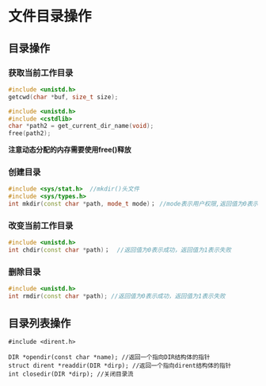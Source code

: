 # 文件目录操作

## 目录操作

### 获取当前工作目录

```c++
#include <unistd.h>
getcwd(char *buf, size_t size);
```

```c++
#include <unistd.h>
#include <cstdlib>
char *path2 = get_current_dir_name(void);
free(path2);
```
**注意动态分配的内存需要使用free()释放**

### 创建目录

```c++
#include <sys/stat.h>  //mkdir()头文件
#include <sys/types.h>
int mkdir(const char *path, mode_t mode)； //mode表示用户权限,返回值为0表示成功，其他表示失败
```

### 改变当前工作目录
```c++
#include <unistd.h>
int chdir(const char *path)；  //返回值为0表示成功，返回值为1表示失败
```

### 删除目录
```c++
#include <unistd.h>
int rmdir(const char *path); //返回值为0表示成功，返回值为1表示失败
```

## 目录列表操作

```
#include <dirent.h>

DIR *opendir(const char *name); //返回一个指向DIR结构体的指针
struct dirent *readdir(DIR *dirp); //返回一个指向dirent结构体的指针
int closedir(DIR *dirp); //关闭目录流
```


